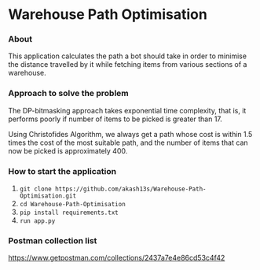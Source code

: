 # Warehouse Path Optimisation

### About 
This application calculates the path a bot should take in order to minimise the distance travelled by it while fetching items from various sections of a warehouse. 

### Approach to solve the problem 

The DP-bitmasking approach takes exponential time complexity, that is, it performs poorly if number of items to be picked is greater than 17.  

Using Christofides Algorithm, we always get a path whose cost is within 1.5 times the cost of the most suitable path, and the number of items that can now be picked is approximately 400. 


### How to start the application

1. `git clone https://github.com/akash13s/Warehouse-Path-Optimisation.git`
2. `cd Warehouse-Path-Optimisation`
3. `pip install requirements.txt`
3. `run app.py`


### Postman collection list

https://www.getpostman.com/collections/2437a7e4e86cd53c4f42